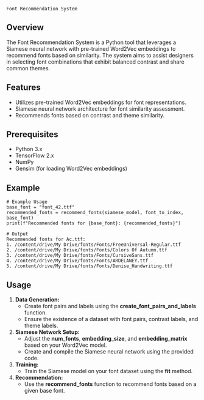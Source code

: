 ```plaintext
Font Recommendation System
```

## **Overview**

The Font Recommendation System is a Python tool that leverages a Siamese neural network with pre-trained Word2Vec embeddings to recommend fonts based on similarity. The system aims to assist designers in selecting font combinations that exhibit balanced contrast and share common themes.

## **Features**

*   Utilizes pre-trained Word2Vec embeddings for font representations.
*   Siamese neural network architecture for font similarity assessment.
*   Recommends fonts based on contrast and theme similarity.

## **Prerequisites**

*   Python 3.x
*   TensorFlow 2.x
*   NumPy
*   Gensim (for loading Word2Vec embeddings)

## **Example**

```plaintext
# Example Usage
base_font = "font_42.ttf"
recommended_fonts = recommend_fonts(siamese_model, font_to_index, base_font)
print(f"Recommended fonts for {base_font}: {recommended_fonts}")

# Output
Recommended fonts for Ac.ttf:
1. /content/drive/My Drive/fonts/Fonts/FreeUniversal-Regular.ttf
2. /content/drive/My Drive/fonts/Fonts/Colors Of Autumn.ttf
3. /content/drive/My Drive/fonts/Fonts/CursiveSans.ttf
4. /content/drive/My Drive/fonts/Fonts/ARDELANEY.ttf
5. /content/drive/My Drive/fonts/Fonts/Denise_Handwriting.ttf
```

## **Usage**

1.  **Data Generation:**
    *   Create font pairs and labels using the **create\_font\_pairs\_and\_labels** function.
    *   Ensure the existence of a dataset with font pairs, contrast labels, and theme labels.
2.  **Siamese Network Setup:**
    *   Adjust the **num\_fonts**, **embedding\_size**, and **embedding\_matrix** based on your Word2Vec model.
    *   Create and compile the Siamese neural network using the provided code.
3.  **Training:**
    *   Train the Siamese model on your font dataset using the **fit** method.
4.  **Recommendation:**
    *   Use the **recommend\_fonts** function to recommend fonts based on a given base font.
